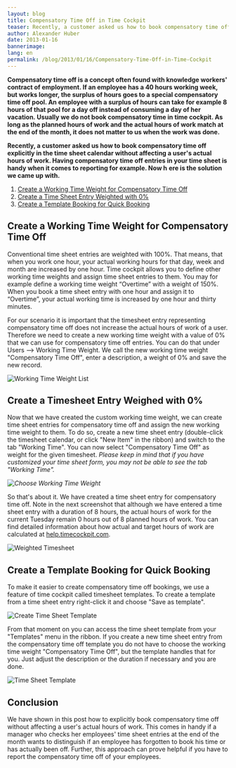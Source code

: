 ```yaml
---
layout: blog
title: Compensatory Time Off in Time Cockpit
teaser: Recently, a customer asked us how to book compensatory time off in the time sheet calendar of time cockpit without affecting a users actual hours of work. Here is what we came up with...
author: Alexander Huber
date: 2013-01-16
bannerimage: 
lang: en
permalink: /blog/2013/01/16/Compensatory-Time-Off-in-Time-Cockpit
---
```


<p xmlns="http://www.w3.org/1999/xhtml">
  <strong>Compensatory time off is a concept often found with knowledge workers' contract of employment. If an employee has a 40 hours working week, but works longer, the surplus of hours goes to a special compensatory time off pool. An employee with a surplus of hours can take for example 8 hours of that pool for a day off instead of consuming a day of her vacation. <span>Usually we do not book compensatory time in time cockpit. As long as the planned hours of work and the actual hours of work match at the end of the month, it does not matter to us when the work was done.</span></strong>
</p><p xmlns="http://www.w3.org/1999/xhtml">
  <strong>Recently, a customer asked us how to book compensatory time off explicitly in the time sheet calendar without affecting a user's actual hours of work. Having compensatory time off entries in your time sheet is handy when it comes to reporting for example. Now h</strong>
  <strong>ere is the solution we came up with.</strong>
</p><ol xmlns="http://www.w3.org/1999/xhtml">
  <li>
    <a href="#WorkingTimeWeight">Create a Working Time Weight for Compensatory Time Off</a>
  </li>
  <li>
    <a href="#TimesheetEntry">Create a Time Sheet Entry Weighted with 0%</a>
  </li>
  <li>
    <a href="#TemplateBooking">Create a Template Booking for Quick Booking</a>
  </li>
</ol><h2 xmlns="http://www.w3.org/1999/xhtml">
  <a id="WorkingTimeWeight" name="WorkingTimeWeight" class="mceItemAnchor"></a>Create a Working Time Weight for Compensatory Time Off</h2><p xmlns="http://www.w3.org/1999/xhtml">Conventional time sheet entries are weighted with 100%. That means, that when you work one hour, your actual working hours for that day, week and month are increased by one hour. Time cockpit allows you to define other working time weights and assign time sheet entries to them. You may for example define a working time weight “Overtime” with a weight of 150%. When you book a time sheet entry with one hour and assign it to “Overtime”, your actual working time is increased by one hour and thirty minutes.</p><p xmlns="http://www.w3.org/1999/xhtml">For our scenario it is important that the timesheet entry representing compensatory time off does not increase the actual hours of work of a user. Therefore we need to create a new working time weight with a value of 0% that we can use for compensatory time off entries. You can do that under Users --&gt; Working Time Weight. We call the new working time weight "Compensatory Time Off", enter a description, a weight of 0% and save the new record.</p><p xmlns="http://www.w3.org/1999/xhtml">
  <img src="{{site.baseurl}}/content/images/blog/2013/01/Users_WorkingTimeWeight.png" alt="Working Time Weight List" title="Working Time Weight List" />
</p><h2 xmlns="http://www.w3.org/1999/xhtml">
  <a id="TimesheetEntry" name="TimesheetEntry" class="mceItemAnchor"></a>Create a Timesheet Entry Weighed with 0%</h2><p xmlns="http://www.w3.org/1999/xhtml">Now that we have created the custom working time weight, we can create time sheet entries for compensatory time off and assign the new working time weight to them. To do so, create a new time sheet entry (double-click the timesheet calendar, or click "New Item" in the ribbon) and switch to the tab "Working Time". You can now select "Compensatory Time Off" as weight for the given timesheet. <em>Please keep in mind that if you have customized your time sheet form, you may not be able to see the tab "Working Time". </em></p><p xmlns="http://www.w3.org/1999/xhtml">
  <em>
    <img src="{{site.baseurl}}/content/images/blog/2013/01/Time Sheet_ChooseWorkingTimeWeight.png" alt="Choose Working Time Weight" title="Choose Working Time Weight" />
  </em>
</p><p xmlns="http://www.w3.org/1999/xhtml">So that's about it. We have created a time sheet entry for compensatory time off. Note in the next screenshot that although we have entered a time sheet entry with a duration of 8 hours, the actual hours of work for the current Tuesday remain 0 hours out of 8 planned hours of work. You can find detailed information about how actual and target hours of work are calculated at <a href="http://help.timecockpit.com/?topic=html/d0ca12b0-d108-433b-8b2c-92d37d29fc02.htm" target="_blank">help.timecockpit.com</a>.</p><p xmlns="http://www.w3.org/1999/xhtml">
  <img src="{{site.baseurl}}/content/images/blog/2013/01/Time Sheet_WeightedTimesheet.png" alt="Weighted Timesheet" title="Weighted Timesheet" />
</p><h2 xmlns="http://www.w3.org/1999/xhtml">
  <a id="TemplateBooking" name="TemplateBooking" class="mceItemAnchor"></a>Create a Template Booking for Quick Booking</h2><p xmlns="http://www.w3.org/1999/xhtml">To make it easier to create compensatory time off bookings, we use a feature of time cockpit called timesheet templates. To create a template from a time sheet entry right-click it and choose "Save as template". </p><p xmlns="http://www.w3.org/1999/xhtml">
  <img src="{{site.baseurl}}/content/images/blog/2013/01/Time Sheet_CreateTemplate.png" alt="Create Time Sheet Template" title="Create Time Sheet Template" />
</p><p xmlns="http://www.w3.org/1999/xhtml">From that moment on you can access the time sheet template from your "Templates" menu in the ribbon. If you create a new time sheet entry from the compensatory time off template you do not have to choose the working time weight "Compensatory Time Off", but the template handles that for you. Just adjust the description or the duration if necessary and you are done.</p><p xmlns="http://www.w3.org/1999/xhtml">
  <img src="{{site.baseurl}}/content/images/blog/2013/01/Time Sheet_Template.png" alt="Time Sheet Template" title="Time Sheet Template" />
</p><h2 xmlns="http://www.w3.org/1999/xhtml">Conclusion</h2><p xmlns="http://www.w3.org/1999/xhtml">We have shown in this post how to explicitly book compensatory time off without affecting a user's actual hours of work. This comes in handy if a manager who checks her employees' time sheet entries at the end of the month wants to distinguish if an employee has forgotten to book his time or has actually been off. Further, this approach can prove helpful if you have to report the compensatory time off of your employees.</p>